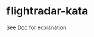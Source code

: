 # flightradar-kata

See [Doc](https://github.com/Anghille/flightradar-kata/edit/main/doc) for explanation 

